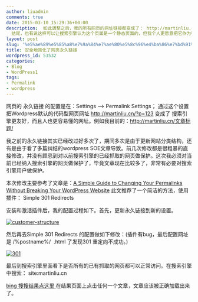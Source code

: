 ```yaml
---
author: liuadmin
comments: true
date: 2015-03-10 15:29:36+00:00
description:  如此调整之后，我的所有网页的网址链接都变成了： http://martinliu.cn/文章标题.html .html 其实可以去掉，换成一个/
  结尾，也有说这样可以让搜索引擎认为这个页面是一个静态页面的，但我个人更愿意把它作为很久很久以前我用notepad 编写html代码的回忆。(插件有问题，最后还是/结尾)
layout: post
slug: '%e5%ae%89%e5%85%a8%e7%9a%84%e7%ae%80%e5%8c%96%e4%ba%86%e7%bd%91%e9%a1%b5%e7%9a%84%e6%b0%b8%e4%b9%85%e9%93%be%e6%8e%a5'
title: 安全地简化了网页永久链接
wordpress_id: 53532
categories:
- Blog
- WordPress1
tags:
- Permalink
- wordpress
---
```


网页的 永久链接 的配置是在：Settings --> Permalink Settings； 通过这个设置把Wordpress默认的代码型网页网址 http://martinliu.cn/?p=123 变成了 搜索引擎更友好，而且人也更容易懂的网址。例如我目前的：http://martinliu.cn/文章标题/

我之前的永久链接其实已经改过好多次了，期间多次是由于更新网站分类结构，还有是由于看了多篇纠结的wordpress SOE文章导致。前几次修改都是很粗暴的直接修改，并没有顾忌到对以前搜索引擎的已经抓取的网页做保护。这次我必须对当前已经纳入搜索引擎的网页做保护了，毕竟文章现在比较多了，非常有必要对搜索引擎用户做保护。

本次修改主要参考了文章是：[A Simple Guide to Changing Your Permalinks Without Breaking Your WordPress Website](http://www.wpexplorer.com/change-permalinks-wordpress/) 此文推荐了一个简洁的方法，使用插件： Simple 301 Redirects

安装和激活插件后，我的配置过程如下。首先，更新永久链接到新的设置。

[![customer-structure](http://cdn1.martinliu.cn/wp-content/uploads/2015/03/customer-structure-520x286.jpg)](http://cdn1.martinliu.cn/wp-content/uploads/2015/03/customer-structure.jpg)

然后再去Simple 301 Redirects 的配置做如下修改：(插件有bug，最后配置网址是 /%postname%/  .html 了发现301 重定向不成功。)

[![301](http://cdn1.martinliu.cn/wp-content/uploads/2015/03/301.jpg)](http://cdn1.martinliu.cn/wp-content/uploads/2015/03/301.jpg)

最后到搜索引擎里面看下是否所有的已有抓取的网页都可以正常访问。在搜索引擎中搜索： site:martinliu.cn

[bing 搜搜结果点这里 ](http://cn.bing.com/search?q=site%3Amartinliu.cn)在结果页面上点击任何一个文章，文章应该被正确加载出来了。




